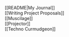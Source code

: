[[README|My Journal]]  
[[Writing Project Proposals]]  
[[Muscilage]]  
[[Projector]]  
[[Techno Curmudgeon]]  